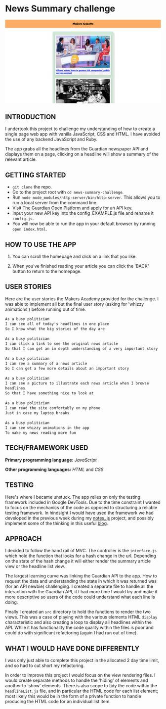 # News Summary challenge

![notes screenshot](./images/notebook_screenshot.png)

## INTRODUCTION

I undertook this project to challenge my understanding of how to create a single page web app with vanilla JavaScript, CSS and HTML. I have avoided the use of any backend JavaScript and Ruby.

The app grabs all the headlines from the Guardian newspaper API and displays them on a page, clicking on a headline will show a summary of the relevant article.


## GETTING STARTED

* `git clone` the repo.
* Go to the project root with `cd news-summary-challenge`.
* Run `node node_modules/http-server/bin/http-server`. This allows you to run a local server from the command line.
* Visit [The Guardian Open Platform](https://open-platform.theguardian.com/) and apply for an API key.
* Input your new API key into the config_EXAMPLE.js file and rename it `config.js`.
* You will now be able to run the app in your default browser by running `open index.html`.

## HOW TO USE THE APP

1. You can scroll the homepage and click on a link that you like.

2. When you've finished reading your article you can click the 'BACK' button to return to the homepage.

## USER STORIES

Here are the user stories the Makers Academy provided for the challenge. I was able to implement all but the final user story (asking for 'whizzy animations') before running out of time.

```
As a busy politician
I can see all of today's headlines in one place
So I know what the big stories of the day are

As a busy politician
I can click a link to see the original news article
So that I can get an in depth understanding of a very important story

As a busy politician
I can see a summary of a news article
So I can get a few more details about an important story

As a busy politician
I can see a picture to illustrate each news article when I browse headlines
So that I have something nice to look at

As a busy politician
I can read the site comfortably on my phone
Just in case my laptop breaks

As a busy politician
I can see whizzy animations in the app
To make my news reading more fun
```

## TECH/FRAMEWORK USED

**Primary programming language:** *JavaScript*

**Other programming languages:** *HTML* and *CSS*

## TESTING

Here's where I became unstuck. The app relies on only the testing framework included in Google DevTools. Due to the time constraint I wanted to focus on the mechanics of the code as opposed to structuring a reliable testing framework. In hindsight I would have used the framework we had developed in the previous week during my [notes_js](https://github.com/marbuthnott/notes_js) project, and possibly implement some of the thinking in this useful [blog](https://medium.com/@giltayar/testing-your-frontend-code-part-i-introduction-7e307eac4446).

## APPROACH

I decided to follow the hand rail of MVC. The controller is the `interface.js` which hold the function that looks for a hash change in the url. Depending on the state of the hash change it will either render the summary article view or the headline list view.

The largest learning curve was linking the Guardian API to the app. How to request the data and understanding the state in which it was returned was (for an API newbie) challenging. I created a separate file to handle all the interaction with the Guardian API, it I had more time I would try and make it more descriptive so users of the code could understand what each line is doing.

Finally I created an `src` directory to hold the functions to render the two views. This was a case of playing with the various elements HTML `display` characteristic and also creating a loop to display all headlines within the API. While it has functionality the code quality within the files is poor and could do with significant refactoring (again I had run out of time).

## WHAT I WOULD HAVE DONE DIFFERENTLY

I was only just able to complete this project in the allocated 2 day time limit, and so had to cut short my refactoring.

In order to improve this project I would focus on the view rendering files. I would create separate methods to handle the 'hiding' of elements and another to 'show' elements. There is also scope to tidy the code within the `headlineList.js` file, and in particular the HTML code for each list element; most likely this would be in the form of a private function to handle producing the HTML code for an individual list item.
